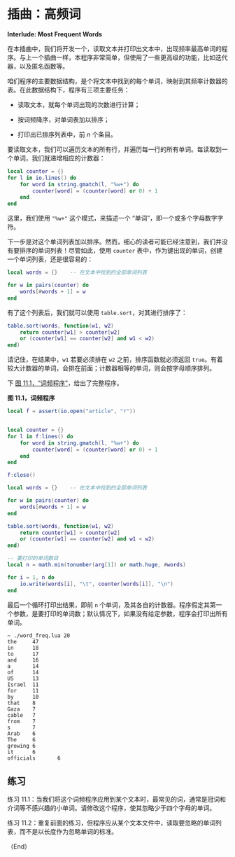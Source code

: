 # 插曲：高频词

**Interlude: Most Frequent Words**

在本插曲中，我们将开发一个，读取文本并打印出文本中，出现频率最高单词的程序。与上一个插曲一样，本程序非常简单，但使用了一些更高级的功能，比如迭代器，以及匿名函数等。

咱们程序的主要数据结构，是个将文本中找到的每个单词，映射到其频率计数器的表。在此数据结构下，程序有三项主要任务：


- 读取文本，就每个单词出现的次数进行计算；

- 按词频降序，对单词表加以排序；

- 打印出已排序列表中，前 *n* 个条目。


要读取文本，我们可以遍历文本的所有行，并遍历每一行的所有单词。每读取到一个单词，我们就递增相应的计数器：


```lua
local counter = {}
for l in io.lines() do
    for word in string.gmatch(l, "%w+") do
        counter[word] = (counter[word] or 0) + 1
    end
end
```

这里，我们使用 `"%w+"` 这个模式，来描述一个 “单词”，即一个或多个字母数字字符。


下一步是对这个单词列表加以排序。然而，细心的读者可能已经注意到，我们并没有要排序的单词列表！尽管如此，使用 `counter` 表中，作为键出现的单词，创建一个单词列表，还是很容易的：


```lua
local words = {}    -- 在文本中找到的全部单词列表

for w in pairs(counter) do
    words[#words + 1] = w
end
```

有了这个列表后，我们就可以使用 `table.sort`，对其进行排序了：


```lua
table.sort(words, function(w1, w2)
    return counter[w1] > counter[w2]
    or (counter[w1] == counter[w2] and w1 < w2)
end)
```

请记住，在结果中，`w1` 若要必须排在 `w2` 之前，排序函数就必须返回 `true`。有着较大计数器的单词，会排在前面；计数器相等的单词，则会按字母顺序排列。


下 [图 11.1，“词频程序”](#f-11.1)，给出了完整程序。


<a name="f-11.1">**图 11.1，词频程序**</a>


```lua
local f = assert(io.open("article", "r"))


local counter = {}
for l in f:lines() do
    for word in string.gmatch(l, "%w+") do
        counter[word] = (counter[word] or 0) + 1
    end
end

f:close()

local words = {}    -- 在文本中找到的全部单词列表

for w in pairs(counter) do
    words[#words + 1] = w
end

table.sort(words, function(w1, w2)
    return counter[w1] > counter[w2]
    or (counter[w1] == counter[w2] and w1 < w2)
end)

-- 要打印的单词数目
local n = math.min(tonumber(arg[1]) or math.huge, #words)

for i = 1, n do
    io.write(words[i], "\t", counter[words[i]], "\n")
end
```

最后一个循环打印出结果，即前 `n` 个单词，及其各自的计数器。程序假定其第一个参数，是要打印的单词数；默认情况下，如果没有给定参数，程序会打印出所有单词。

```console
~ ./word_freq.lua 20
the     47
in      18
to      17
and     16
a       14
of      14
US      13
Israel  11
for     11
by      10
that    8
Gaza    7
cable   7
from    7
s       7
Arab    6
The     6
growing 6
it      6
officials       6
```

## 练习

练习 11.1：当我们将这个词频程序应用到某个文本时，最常见的词，通常是冠词和介词等不感兴趣的小单词。请修改这个程序，使其忽略少于四个字母的单词。

练习 11.2：重复前面的练习，但程序应从某个文本文件中，读取要忽略的单词列表，而不是以长度作为忽略单词的标准。


（End）


